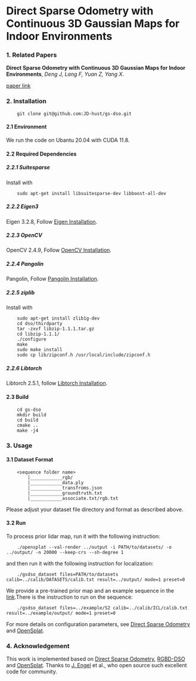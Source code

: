 # Direct Sparse Odometry with Continuous 3D Gaussian Maps for Indoor Environments

### 1. Related Papers
**Direct Sparse Odometry with Continuous 3D Gaussian Maps for Indoor Environments**, *Deng J, Lang F, Yuan Z, Yang X*.

 [paper link](https://arxiv.org/abs/2503.03373)

### 2. Installation

		git clone git@github.com:JD-hust/gs-dso.git

#### 2.1 Environment
We run the code on Ubantu 20.04 with CUDA 11.8.

#### 2.2 Required Dependencies

##### 2.2.1 Suitesparse 
Install with

		sudo apt-get install libsuitesparse-dev libboost-all-dev

##### 2.2.2 Eigen3
Eigen 3.2.8, Follow [Eigen Installation](http://eigen.tuxfamily.org/index.php?title=Main_Page).

##### 2.2.3 OpenCV
OpenCV 2.4.9, Follow [OpenCV Installation](https://opencv.org/releases/page/7/).

##### 2.2.4 Pangolin
Pangolin, Follow [Pangolin Installation](https://github.com/stevenlovegrove/Pangolin).

##### 2.2.5 ziplib
Install with

		sudo apt-get install zlib1g-dev
		cd dso/thirdparty
		tar -zxvf libzip-1.1.1.tar.gz
		cd libzip-1.1.1/
		./configure
		make
		sudo make install
		sudo cp lib/zipconf.h /usr/local/include/zipconf.h
	
##### 2.2.6 Libtorch
Libtorch 2.5.1, follow [Libtorch Installation](https://pytorch.org/cppdocs/installing.html).

#### 2.3 Build

		cd gs-dso
		mkdir build
		cd build
		cmake ..
		make -j4
		
### 3. Usage

#### 3.1 Dataset Format

		<sequence folder name>
			|____________rgb/
			|____________data.ply
			|____________transfroms.json
			|____________groundtruth.txt
			|____________associate.txt/rgb.txt
			
Please adjust your dataset file directory and format as described above.

#### 3.2 Run
To process prior lidar map, run it with the following instruction:

		./opensplat --val-render ../output -i PATH/to/datasets/ -o ../output/ -n 20000 --keep-crs --sh-degree 1

and then run it with the following instruction for localization:

		./gsdso_dataset files=PATH/to/datasets calib=../calib/DATASETS/calib.txt result=../output/ mode=1 preset=0

We provide a pre-trained prior map and an example sequence in the [link](https://drive.google.com/drive/folders/1goUk6_3Pf9eM31T2yYfQpnUxonxfSvzU?usp=drive_link).There is the instruction to run on the sequence:

		./gsdso_dataset files=../example/S2 calib=../calib/ICL/calib.txt result=../example/output/ mode=1 preset=0


For more details on configuration parameters, see [Direct Sparse Odometry](https://github.com/JakobEngel/dso) and [OpenSplat](https://github.com/pierotofy/OpenSplat).

### 4. Acknowledgement
This work is implemented based on [Direct Sparse Odometry](https://github.com/JakobEngel/dso), [RGBD-DSO](https://github.com/HustCK/RGBD-DSO) and [OpenSplat](https://github.com/pierotofy/OpenSplat). Thanks to [J. Engel](https://scholar.google.com/citations?user=ndOMZXMAAAAJ&hl=zh-CN) et al., who open source such excellent code for community.
